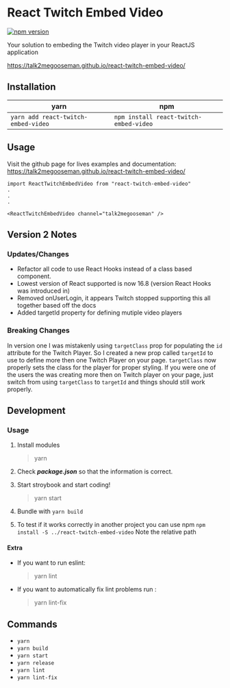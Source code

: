 # React Twitch Embed Video

[![npm version](https://badge.fury.io/js/react-twitch-embed-video.svg)](https://badge.fury.io/js/react-twitch-embed-video)

Your solution to embeding the Twitch video player in your ReactJS application

https://talk2megooseman.github.io/react-twitch-embed-video/

## Installation

yarn | npm
---- | ---
`yarn add react-twitch-embed-video` | `npm install react-twitch-embed-video`

## Usage

Visit the github page for lives examples and documentation: https://talk2megooseman.github.io/react-twitch-embed-video/


```
import ReactTwitchEmbedVideo from "react-twitch-embed-video"
.
.
.

<ReactTwitchEmbedVideo channel="talk2megooseman" />
```

## Version 2 Notes

### Updates/Changes
- Refactor all code to use React Hooks instead of a class based component.
- Lowest version of React supported is now 16.8 (version React Hooks was introduced in)
- Removed onUserLogin, it appears Twitch stopped supporting this all together based off the docs
- Added targetId property for defining mutiple video players

### Breaking Changes
In version one I was mistakenly using `targetClass` prop for populating the `id` attribute for the Twitch Player. So I created a new prop called `targetId` to use to define more then one Twitch Player on your page. `targetClass` now properly sets the class for the player for proper styling.
If you were one of the users the was creating more then on Twitch player on your page, just switch from using `targetClass` to `targetId` and things should still work properly.

## Development

### Usage

1. Install modules
    > yarn

2. Check **_package.json_** so that the information is correct.
3. Start stroybook and start coding!
    > yarn start

4. Bundle with `yarn build`
5. To test if it works correctly in another project you can use npm `npm install -S ../react-twitch-embed-video` Note the relative path

#### Extra
* If you want to run eslint:
    > yarn lint

* If you want to automatically fix lint problems run :
    > yarn lint-fix

Commands
----
- `yarn`
- `yarn build`
- `yarn start`
- `yarn release`
- `yarn lint`
- `yarn lint-fix`
